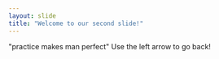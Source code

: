 ```yaml
---
layout: slide
title: "Welcome to our second slide!"
---
```

"practice makes man perfect"
Use the left arrow to go back!
